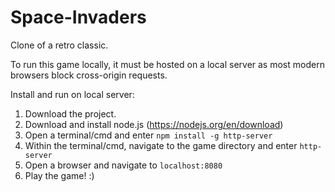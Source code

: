 # Space-Invaders
Clone of a retro classic.

To run this game locally, it must be hosted on a local server as most modern browsers block cross-origin requests.

Install and run on local server:
1) Download the project.
1) Download and install node.js (https://nodejs.org/en/download)
2) Open a terminal/cmd and enter ```npm install -g http-server```
3) Within the terminal/cmd, navigate to the game directory and enter ```http-server```
4) Open a browser and navigate to ```localhost:8080```
5) Play the game! :)